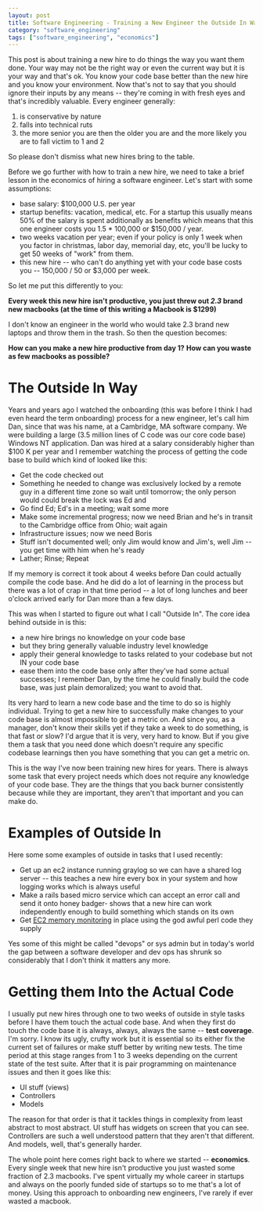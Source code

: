 ```yaml
---
layout: post
title: Software Engineering - Training a New Engineer the Outside In Way
category: "software_engineering"
tags: ["software_engineering", "economics"]
---
```

This post is about training a new hire to do things the way you want them done.  Your way may not be the right way or even the current way but it is your way and that's ok.  You know your code base better than the new hire and you know your environment.  Now that's not to say that you should ignore their inputs by any means -- they're coming in with fresh eyes and that's incredibly valuable.  Every engineer generally:

1. is conservative by nature
2. falls into technical ruts
3. the more senior you are then the older you are and the more likely you are to fall victim to 1 and 2

So please don't dismiss what new hires bring to the table.

Before we go further with how to train a new hire, we need to take a brief lesson in the economics of hiring a software engineer.  Let's start with some assumptions:

* base salary: $100,000 U.S. per year
* startup benefits: vacation, medical, etc.  For a startup this usually means 50% of the salary is spent additionally as benefits which means that this one engineer costs you 1.5 * 100,000 or $150,000 / year.
* two weeks vacation per year; even if your policy is only 1 week when you factor in christmas, labor day, memorial day, etc, you'll be lucky to get 50 weeks of "work" from them.
* this new hire -- who can't do anything yet with your code base costs you -- 150,000 / 50 or $3,000 per week.

So let me put this differently to you: 

**Every week this new hire isn't productive, you just threw out *2.3* brand new macbooks (at the time of this writing a Macbook is $1299)**

I don't know an engineer in the world who would take 2.3 brand new laptops and throw them in the trash.  So then the question becomes: 

**How can you make a new hire productive from day 1?**
**How can you waste as few macbooks as possible?**

# The Outside In Way

Years and years ago I watched the onboarding (this was before I think I had even heard the term onboarding) process for a new engineer, let's call him Dan, since that was his name, at a Cambridge, MA software company.  We were building a large (3.5 million lines of C code was our core code base) Windows NT application.  Dan was hired at a salary considerably higher than $100 K per year and I remember watching the process of getting the code base to build which kind of looked like this:

* Get the code checked out
* Something he needed to change was exclusively locked by a remote guy in a different time zone so wait until tomorrow; the only person would could break the lock was Ed and
* Go find Ed; Ed's in a meeting; wait some more
* Make some incremental progress; now we need Brian and he's in transit to the Cambridge office from Ohio; wait again
* Infrastructure issues; now we need Boris
* Stuff isn't documented well; only Jim would know and Jim's, well Jim -- you get time with him when he's ready
* Lather; Rinse; Repeat

If my memory is correct it took about 4 weeks before Dan could actually compile the code base.  And he did do a lot of learning in the process but there was a lot of crap in that time period -- a lot of long lunches and beer o'clock arrived early for Dan more than a few days.

This was when I started to figure out what I call "Outside In".  The core idea behind outside in is this:

* a new hire brings no knowledge on your code base 
* but they bring generally valuable industry level knowledge
* apply their general knowledge to tasks related to your codebase but not IN your code base
* ease them into the code base only after they've had some actual successes; I remember Dan, by the time he could finally build the code base, was just plain demoralized; you want to avoid that.

Its very hard to learn a new code base and the time to do so is highly individual.  Trying to get a new hire to successfully make changes to your code base is almost impossible to get a metric on.  And since you, as a manager, don't know their skills yet if they take a week to do something, is that fast or slow?  I'd argue that it is very, very hard to know.  But if you give them a task that you need done which doesn't require any specific codebase learnings then you have something that you can get a metric on.  

This is the way I've now been training new hires for years.  There is always some task that every project needs which does not require any knowledge of your code base.  They are the things that you back burner consistently because while they are important, they aren't that important and you can make do.

# Examples of Outside In

Here some some examples of outside in tasks that I used recently:

* Get up an ec2 instance running graylog so we can have a shared log server -- this teaches a new hire every box in your system and how logging works which is always useful
* Make a rails based micro service which can accept an error call and send it onto honey badger- shows that a new hire can work independently enough to build something which stands on its own
* Get [EC2 memory monitoring](http://blog.krishnachaitanya.ch/2016/03/monitor-ec2-memory-usage-using-aws.html) in place using the god awful perl code they supply

Yes some of this might be called "devops" or sys admin but in today's world the gap between a software developer and dev ops has shrunk so considerably that I don't think it matters any more.

# Getting them Into the Actual Code

I usually put new hires through one to two weeks of outside in style tasks before I have them touch the actual code base.  And when they first do touch the code base it is always, always, always the same -- **test coverage**.  I'm sorry.  I know its ugly, crufty work but it is essential so its either fix the current set of failures or make stuff better by writing new tests.  The time period at this stage ranges from 1 to 3 weeks depending on the current state of the test suite.  After that it is pair programming on maintenance issues and then it goes like this:

* UI stuff (views)
* Controllers
* Models

The reason for that order is that it tackles things in complexity from least abstract to most abstract.  UI stuff has widgets on screen that you can see.  Controllers are such a well understood pattern that they aren't that different.  And models, well, that's generally harder.

The whole point here comes right back to where we started -- **economics**.  Every single week that new hire isn't productive you just wasted some fraction of 2.3 macbooks.  I've spent virtually my whole career in startups and always on the poorly funded side of startups so to me that's a lot of money.  Using this approach to onboarding new engineers, I've rarely if ever wasted a macbook.